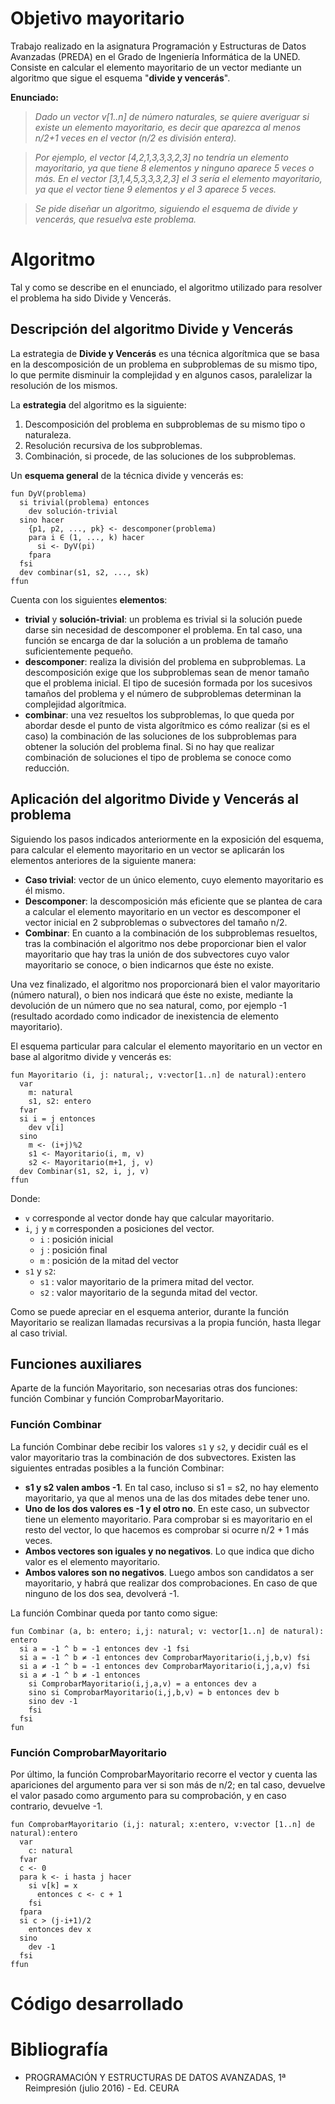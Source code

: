 # Objetivo mayoritario
Trabajo realizado en la asignatura Programación y Estructuras de Datos Avanzadas (PREDA) en el Grado de Ingeniería Informática de la UNED. Consiste en calcular el elemento mayoritario de un vector mediante un algoritmo que sigue el esquema "**divide y vencerás**".

**Enunciado:**
> _Dado un vector v[1..n] de número naturales, se quiere averiguar si existe un elemento mayoritario, es decir que aparezca al menos n/2+1 veces en el vector (n/2 es división entera)._

> _Por ejemplo, el vector [4,2,1,3,3,3,2,3] no tendría un elemento mayoritario, ya que tiene 8 elementos y ninguno aparece 5 veces o más. En el vector [3,1,4,5,3,3,3,2,3] el 3 sería el elemento mayoritario, ya que el vector tiene 9 elementos y el 3 aparece 5 veces._

> _Se pide diseñar un algoritmo, siguiendo el esquema de divide y vencerás, que resuelva este problema._

# Algoritmo
Tal y como se describe en el enunciado, el algoritmo utilizado para resolver el problema ha sido Divide y Vencerás.

## Descripción del algoritmo Divide y Vencerás
La estrategia de **Divide y Vencerás** es una técnica algorítmica que se basa en la descomposición de un problema en subproblemas de su mismo tipo, lo que permite disminuir la complejidad y en algunos casos, paralelizar la resolución de los mismos.

La **estrategia** del algoritmo es la siguiente:
1. Descomposición del problema en subproblemas de su mismo tipo o naturaleza.
2. Resolución recursiva de los subproblemas.
3. Combinación, si procede, de las soluciones de los subproblemas.

Un **esquema general** de la técnica divide y vencerás es:
```
fun DyV(problema)
  si trivial(problema) entonces
    dev solución-trivial
  sino hacer
    {p1, p2, ..., pk} <- descomponer(problema)
    para i ∈ (1, ..., k) hacer
      si <- DyV(pi)
    fpara
  fsi
  dev combinar(s1, s2, ..., sk)
ffun
```
Cuenta con los siguientes **elementos**:
- **trivial** y **solución-trivial**: un problema es trivial si la solución puede darse sin necesidad de descomponer el problema. En tal caso, una función se encarga de dar la solución a un problema de tamaño suficientemente pequeño.
- **descomponer**: realiza la división del problema en subproblemas. La descomposición exige que los subproblemas sean de menor tamaño que el problema inicial. El tipo de sucesión formada por los sucesivos tamaños del problema y el número de subproblemas determinan la complejidad algorítmica.
- **combinar**: una vez resueltos los subproblemas, lo que queda por abordar desde el punto de vista algorítmico es cómo realizar (si es el caso) la combinación de las soluciones de los subproblemas para obtener la solución del problema final. Si no hay que realizar combinación de soluciones el tipo de problema se conoce como reducción.

## Aplicación del algoritmo Divide y Vencerás al problema
Siguiendo los pasos indicados anteriormente en la exposición del esquema, para calcular el elemento mayoritario en un vector se aplicarán los elementos anteriores de la siguiente manera:
- **Caso trivial**: vector de un único elemento, cuyo elemento mayoritario es él mismo.
- **Descomponer**: la descomposición más eficiente que se plantea de cara a calcular el elemento mayoritario en un vector es descomponer el vector inicial en 2 subproblemas o subvectores del tamaño n/2.
- **Combinar**: En cuanto a la combinación de los subproblemas resueltos, tras la combinación el algoritmo nos debe proporcionar bien el valor mayoritario que hay tras la unión de dos subvectores cuyo valor mayoritario se conoce, o bien indicarnos que éste no existe.

Una vez finalizado, el algoritmo nos proporcionará bien el valor mayoritario (número natural), o bien nos indicará que éste no existe, mediante la devolución de un número que no sea natural, como, por ejemplo -1 (resultado acordado como indicador de inexistencia de elemento mayoritario).

El esquema particular para calcular el elemento mayoritario en un vector en base al algoritmo divide y vencerás es:
```
fun Mayoritario (i, j: natural;, v:vector[1..n] de natural):entero
  var
    m: natural
    s1, s2: entero
  fvar
  si i = j entonces
    dev v[i]
  sino
    m <- (i+j)%2
    s1 <- Mayoritario(i, m, v)
    s2 <- Mayoritario(m+1, j, v)
  dev Combinar(s1, s2, i, j, v)
ffun
```

Donde:
- `v` corresponde al vector donde hay que calcular mayoritario.
- `i`, `j` y `m` corresponden a posiciones del vector.
  -  `i` : posición inicial
  -  `j` : posición final
  -  `m` : posición de la mitad del vector
- `s1` y `s2`:
  - `s1` : valor mayoritario de la primera mitad del vector.
  - `s2` : valor mayoritario de la segunda mitad del vector.

Como se puede apreciar en el esquema anterior, durante la función Mayoritario se realizan llamadas recursivas a la propia función, hasta llegar al caso trivial.

## Funciones auxiliares
Aparte de la función Mayoritario, son necesarias otras dos funciones: función Combinar y función ComprobarMayoritario. 

### Función Combinar
La función Combinar debe recibir los valores `s1` y `s2`, y decidir cuál es el valor mayoritario tras la combinación de dos subvectores. Existen las siguientes entradas posibles a la función Combinar:
- **s1 y s2 valen ambos -1**. En tal caso, incluso si s1 = s2, no hay elemento mayoritario, ya que al menos una de las dos mitades debe tener uno.
- **Uno de los dos valores es -1 y el otro no**. En este caso, un subvector tiene un elemento mayoritario. Para comprobar si es mayoritario en el resto del vector, lo que hacemos es comprobar si ocurre n/2 + 1 más veces.
- **Ambos vectores son iguales y no negativos**. Lo que indica que dicho valor es el elemento mayoritario.
- **Ambos valores son no negativos**. Luego ambos son candidatos a ser mayoritario, y habrá que realizar dos comprobaciones. En caso de que ninguno de los dos sea, devolverá -1.

La función Combinar queda por tanto como sigue:
```
fun Combinar (a, b: entero; i,j: natural; v: vector[1..n] de natural): entero
  si a = -1 ^ b = -1 entonces dev -1 fsi
  si a = -1 ^ b ≠ -1 entonces dev ComprobarMayoritario(i,j,b,v) fsi
  si a ≠ -1 ^ b = -1 entonces dev ComprobarMayoritario(i,j,a,v) fsi
  si a ≠ -1 ^ b ≠ -1 entonces
    si ComprobarMayoritario(i,j,a,v) = a entonces dev a
    sino si ComprobarMayoritario(i,j,b,v) = b entonces dev b
    sino dev -1
    fsi
  fsi
fun
```

### Función ComprobarMayoritario
Por último, la función ComprobarMayoritario recorre el vector y cuenta las apariciones del argumento para ver si son más de n/2; en tal caso, devuelve el valor pasado como argumento para su comprobación, y en caso contrario, devuelve -1.
```
fun ComprobarMayoritario (i,j: natural; x:entero, v:vector [1..n] de natural):entero
  var
    c: natural
  fvar
  c <- 0
  para k <- i hasta j hacer
    si v[k] = x
      entonces c <- c + 1
    fsi
  fpara
  si c > (j-i+1)/2
    entonces dev x
  sino
    dev -1
  fsi
ffun
```


# Código desarrollado


# Bibliografía
- PROGRAMACIÓN Y ESTRUCTURAS DE DATOS AVANZADAS, 1ª Reimpresión (julio 2016) - Ed. CEURA

